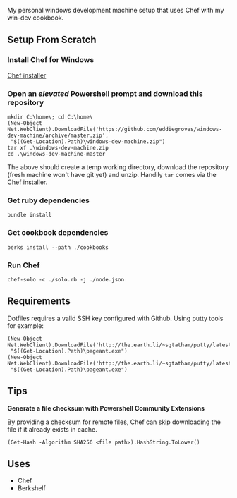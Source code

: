 My personal windows development machine setup that uses Chef with my win-dev cookbook.

## Setup From Scratch

### Install Chef for Windows

[Chef installer](http://opscode.com/chef/install.msi)

### Open an *elevated* Powershell prompt and download this repository
    
    mkdir C:\home\; cd C:\home\
    (New-Object Net.WebClient).DownloadFile('https://github.com/eddiegroves/windows-dev-machine/archive/master.zip',
     "$((Get-Location).Path)\windows-dev-machine.zip")
    tar xf .\windows-dev-machine.zip
    cd .\windows-dev-machine-master

The above should create a temp working directory, download the repository (fresh 
machine won't have git yet) and unzip. Handily `tar` comes via the Chef installer. 

### Get ruby dependencies

    bundle install

### Get cookbook dependencies

    berks install --path ./cookbooks

### Run Chef

    chef-solo -c ./solo.rb -j ./node.json

## Requirements

Dotfiles requires a valid SSH key configured with Github.
Using putty tools for example:

    (New-Object Net.WebClient).DownloadFile('http://the.earth.li/~sgtatham/putty/latest/x86/pageant.exe',
     "$((Get-Location).Path)\pageant.exe")
    (New-Object Net.WebClient).DownloadFile('http://the.earth.li/~sgtatham/putty/latest/x86/puttygen.exe', 
     "$((Get-Location).Path)\pageant.exe")

## Tips

**Generate a file checksum with Powershell Community Extensions**

By providing a checksum for remote files, Chef can skip downloading the file if
it already exists in cache.

    (Get-Hash -Algorithm SHA256 <file path>).HashString.ToLower()

## Uses

* Chef
* Berkshelf
